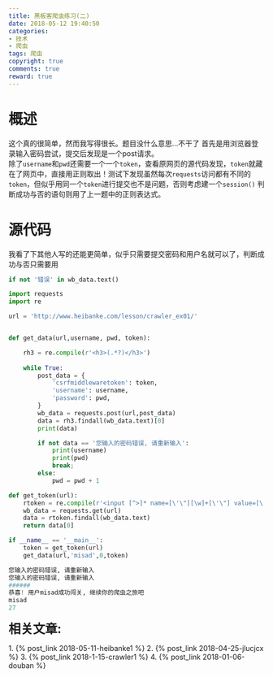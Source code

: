 ```yaml
---
title: 黑板客爬虫练习(二)
date: 2018-05-12 19:40:50
categories: 
- 技术
- 爬虫
tags: 爬虫
copyright: true
comments: true
reward: true
---
```


# 概述
这个真的很简单，然而我写得很长。题目没什么意思...不干了
首先是用浏览器登录输入密码尝试，提交后发现是一个post请求。  
除了`username`和`pwd`还需要一个一个`token`，查看原网页的源代码发现，`token`就藏在了网页中，直接用正则取出！测试下发现虽然每次`requests`访问都有不同的`token`，但似乎用同一个`token`进行提交也不是问题，否则考虑建一个`session()`
判断成功与否的语句则用了上一题中的正则表达式。
<!-- more -->

# 源代码
我看了下其他人写的还能更简单，似乎只需要提交密码和用户名就可以了，判断成功与否只需要用
```python
if not '错误' in wb_data.text()
```
```python
import requests
import re

url = 'http://www.heibanke.com/lesson/crawler_ex01/'


def get_data(url,username, pwd, token):

    rh3 = re.compile(r'<h3>(.*?)</h3>')
    
    while True:
        post_data = {
            'csrfmiddlewaretoken': token,
            'username': username,
            'password': pwd,
        }
        wb_data = requests.post(url,post_data)
        data = rh3.findall(wb_data.text)[0] 
        print(data)

        if not data == '您输入的密码错误, 请重新输入':
            print(username)
            print(pwd)
            break;
        else:
            pwd = pwd + 1

def get_token(url):
    rtoken = re.compile(r'<input [^>]* name=[\'\"][\w]+[\'\"] value=[\'\"](\w+)[\'\"] />')
    wb_data = requests.get(url)
    data = rtoken.findall(wb_data.text) 
    return data[0]

if __name__ == '__main__':
    token = get_token(url)
    get_data(url,'misad',0,token)
```

```python
您输入的密码错误, 请重新输入
您输入的密码错误, 请重新输入
######
恭喜! 用户misad成功闯关, 继续你的爬虫之旅吧
misad
27
```

<font size = 5> **相关文章:** </font>
<p>1. {% post_link 2018-05-11-heibanke1 %}
2. {% post_link 2018-04-25-jlucjcx %}
3. {% post_link 2018-1-15-crawler1 %}
4. {% post_link 2018-01-06-douban %}</p>